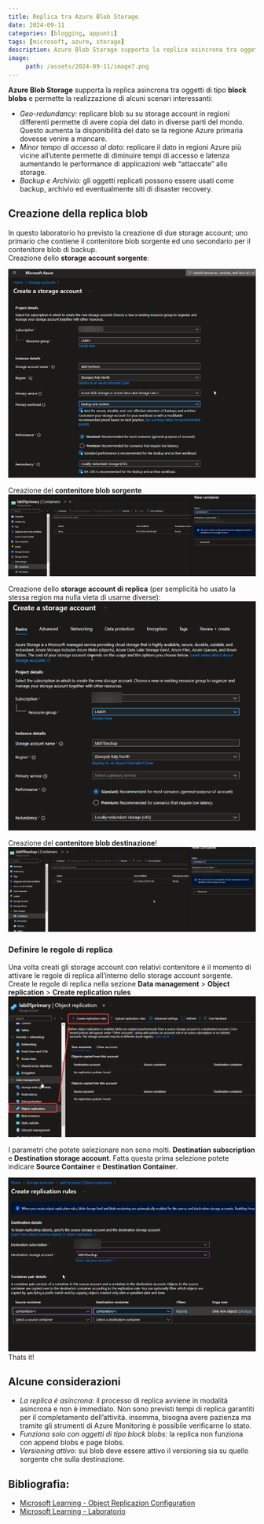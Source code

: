 ```yaml
---
title: Replica tra Azure Blob Storage
date: 2024-09-11
categories: [blogging, appunti]
tags: [microsoft, azure, storage]
description: Azure Blob Storage supporta la replica asincrona tra oggetti di tipo block blobs permettendo la realizzazione discenari interessanti per la ridondanza e il backup dei dati.
image:
     path: /assets/2024-09-11/image7.png
---
```


**Azure Blob Storage** supporta la replica asincrona tra oggetti di tipo **block blobs** e permette la realizzazione di alcuni scenari interessanti: 

- *Geo-redundancy:* replicare blob su su storage account in regioni differenti permette di avere copia del dato in diverse parti del mondo. Questo aumenta la disponibilità del dato se la regione Azure primaria dovesse venire a mancare.  
- *Minor tempo di accesso al dato:* replicare il dato in regioni Azure più vicine all’utente permette di diminuire tempi di accesso e latenza aumentando le performance di applicazioni web “attaccate” allo storage.  
- *Backup e Archivio:* gli oggetti replicati possono essere usati come backup, archivio ed eventualmente siti di disaster recovery.

## Creazione della replica blob

In questo laboratorio ho previsto la creazione di due storage account; uno primario che contiene il contenitore blob sorgente ed uno secondario per il contenitore blob di backup.  
Creazione dello **storage account sorgente**:

![](/assets/2024-09-11/image5.png)

Creazione del **contenitore blob sorgente**  
![](/assets/2024-09-11/image3.png)

Creazione dello **storage account di replica** (per semplicità ho usato la stessa region ma nulla vieta di usarne diverse):  
![](/assets/2024-09-11/image4.png)

Creazione del **contenitore blob destinazione**!
![](/assets/2024-09-11/image6.png)

### Definire le regole di replica
Una volta creati gli storage account con relativi contenitore è il momento di attivare le regole di replica all’interno dello storage account sorgente.  
Create le regole di replica nella sezione **Data management** \>  **Object replication** \> **Create replication rules**  
![](/assets/2024-09-11/image2.png)

I parametri che potete selezionare non sono molti. **Destination subscription** e **Destination storage account**. Fatta questa prima selezione potete indicare **Source Container** e **Destination Container**.

![](/assets/2024-09-11/image1.png)
Thats it\!

## Alcune considerazioni 

- *La replica è asincrona:* il processo di replica avviene in modalità asincrona e non è immediato. Non sono previsti tempi di replica garantiti per il completamento dell’attività. insomma, bisogna avere pazienza ma tramite gli strumenti di Azure Monitoring è possibile verificarne lo stato.  
- *Funziona solo con oggetti di tipo block blobs:* la replica non funziona con append blobs e page blobs.  
- *Versioning attivo:* sui blob deve essere attivo il versioning sia su quello sorgente che sulla destinazione.

## Bibliografia: 

- [Microsoft Learning - Object Replicazion Configuration](https://learn.microsoft.com/it-it/azure/storage/blobs/object-replication-configure?tabs=portal)  
- [Microsoft Learning - Laboratorio](https://github.com/MicrosoftLearning/Secure-storage-for-Azure-Files-and-Azure-Blob-Storage/blob/master/Instructions/Labs/LAB_02b_storage_private_docs.md)  